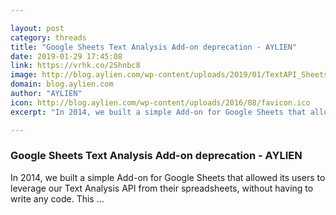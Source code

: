 ```yaml
---

layout: post
category: threads
title: "Google Sheets Text Analysis Add-on deprecation - AYLIEN"
date: 2019-01-29 17:45:08
link: https://vrhk.co/2Shnbc8
image: http://blog.aylien.com/wp-content/uploads/2019/01/TextAPI_Sheets.gif
domain: blog.aylien.com
author: "AYLIEN"
icon: http://blog.aylien.com/wp-content/uploads/2016/08/favicon.ico
excerpt: "In 2014, we built a simple Add-on for Google Sheets that allowed its users to leverage our Text Analysis API from their spreadsheets, without having to write any code. This …"

---
```


### Google Sheets Text Analysis Add-on deprecation - AYLIEN

In 2014, we built a simple Add-on for Google Sheets that allowed its users to leverage our Text Analysis API from their spreadsheets, without having to write any code. This …